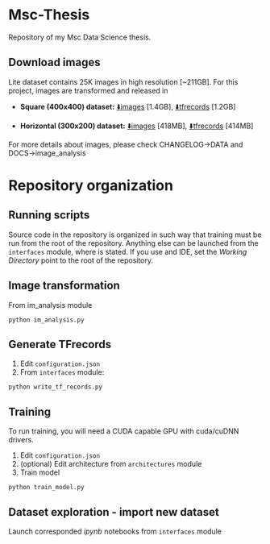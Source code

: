 # Msc-Thesis

Repository of my Msc Data Science thesis. 

## Download images

Lite dataset contains 25K images in high resolution [~211GB].
For this project, images are transformed and released in

- **Square (400x400) dataset:** [⬇️images](https://drive.google.com/file/d/1Eht4PDWlRWhWalWXP53da8CvaWy1TBEx/view?usp=sharing) [1.4GB], [⬇️tfrecords](https://drive.google.com/file/d/1kTv-ANmbjIt20hKehGNOJohtS5HFUHzx/view?usp=sharing) [1.2GB]


- **Horizontal (300x200) dataset:** [⬇️images](https://drive.google.com/file/d/1h_Q5NvDRhaP0cNyjmwOg7wucCtBijy-0/view?usp=sharing) [418MB], [⬇️tfrecords](https://drive.google.com/file/d/1uGljFTsXoi-MMzxKjtirs5FeSmYAdDUR/view?usp=sharing) [414MB]

For more details about images, please check CHANGELOG->DATA and DOCS->image_analysis

# Repository organization

## Running scripts

Source code in the repository is organized in such way that training must be run from the root of the repository. Anything else can be launched from the ``interfaces`` module, where is stated.
If you use and IDE, set the *Working Directory* point to the root of the repository.

## Image transformation

From im_analysis module
```
python im_analysis.py
```

## Generate TFrecords

1. Edit ``configuration.json``
2. From ``interfaces`` module:
```
python write_tf_records.py
```

## Training

To run training, you will need a CUDA capable GPU with cuda/cuDNN drivers.
1. Edit ``configuration.json``
2. (optional) Edit architecture from ``architectures`` module
2. Train model

```
python train_model.py
```

## Dataset exploration - import new dataset

Launch corresponded *ipynb* notebooks from ``interfaces`` module
